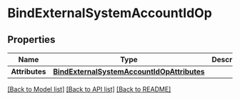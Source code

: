 # BindExternalSystemAccountIdOp

## Properties
Name | Type | Description | Notes
------------ | ------------- | ------------- | -------------
**Attributes** | [**BindExternalSystemAccountIdOpAttributes**](BindExternalSystemAccountIdOpAttributes.md) |  | [optional] 

[[Back to Model list]](../README.md#documentation-for-models) [[Back to API list]](../README.md#documentation-for-api-endpoints) [[Back to README]](../README.md)


